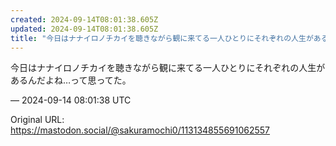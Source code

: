 ```yaml
---
created: 2024-09-14T08:01:38.605Z
updated: 2024-09-14T08:01:38.605Z
title: "今日はナナイロノチカイを聴きながら観に来てる一人ひとりにそれぞれの人生があるんだよね…って思ってた。[...]"
---
```


<p>今日はナナイロノチカイを聴きながら観に来てる一人ひとりにそれぞれの人生があるんだよね…って思ってた。</p>

&mdash; 2024-09-14 08:01:38 UTC

Original URL: https://mastodon.social/@sakuramochi0/113134855691062557
